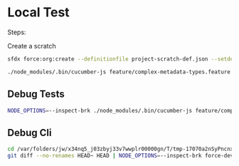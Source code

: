 # Local Test

Steps:

Create a scratch

```sh
sfdx force:org:create --definitionfile project-scratch-def.json --setdefaultusername -a scratch
```

```sh
./node_modules/.bin/cucumber-js feature/complex-metadata-types.feature --tags "not @skipped"
```

## Debug Tests

```sh
NODE_OPTIONS=--inspect-brk ./node_modules/.bin/cucumber-js feature/complex-metadata-types.feature --tags "not @skipped" --require step-definitions/complexMetadata.js --require step-definitions/changeSet.js
```

## Debug Cli

```sh
cd /var/folders/jw/x34nq5_j03zbyj33v7wwplr00000gn/T/tmp-17070a2nSyPncnxd1
git diff --no-renames HEAD~ HEAD | NODE_OPTIONS=--inspect-brk force-dev-tool changeset create test -f
```
